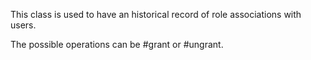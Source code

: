 This class is used to have an historical record of role associations with users.

The possible operations can be #grant or #ungrant.